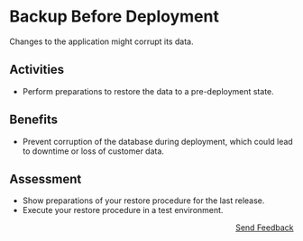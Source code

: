 # Backup Before Deployment

Changes to the application might corrupt its data.

## Activities

- Perform preparations to restore the data to a pre-deployment state.

## Benefits

- Prevent corruption of the database during deployment, which could lead to downtime or loss of customer data.

## Assessment

- Show preparations of your restore procedure for the last release.
- Execute your restore procedure in a test environment.

<p align="right"><a href="https://www.surveymonkey.de/r/MNWNVRB">Send Feedback</a></p>
